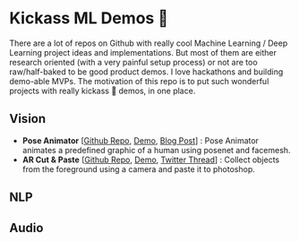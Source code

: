# Kickass ML Demos 🤯

There are a lot of repos on Github with really cool Machine Learning / Deep Learning project ideas and implementations. But most of them are either research oriented (with a very painful setup process) or not are too raw/half-baked to be good product demos. I love hackathons and building demo-able MVPs. The motivation of this repo is to put such wonderful projects with really kickass 🤯 demos, in one place.

## Vision
- **Pose Animator** [[Github Repo](https://github.com/yemount/pose-animator), [Demo](https://pose-animator-demo.firebaseapp.com/camera.html), [Blog Post](https://blog.tensorflow.org/2020/05/pose-animator-open-source-tool-to-bring-svg-characters-to-life.html)] : Pose Animator animates a predefined graphic of a human using posenet and facemesh.
- **AR Cut & Paste** [[Github Repo](https://github.com/cyrildiagne/ar-cutpaste), [Demo](https://arcopypaste.app/), [Twitter Thread](https://twitter.com/cyrildiagne/status/1256916982764646402)] : Collect objects from the foreground using a camera and paste it to photoshop.

## NLP

## Audio
